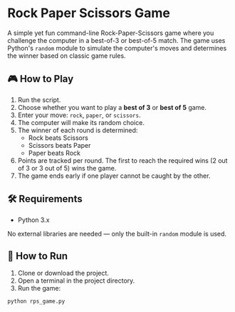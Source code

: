 # Rock Paper Scissors Game

A simple yet fun command-line Rock-Paper-Scissors game where you challenge the computer in a best-of-3 or best-of-5 match. The game uses Python's `random` module to simulate the computer's moves and determines the winner based on classic game rules.

## 🎮 How to Play

1. Run the script.
2. Choose whether you want to play a **best of 3** or **best of 5** game.
3. Enter your move: `rock`, `paper`, or `scissors`.
4. The computer will make its random choice.
5. The winner of each round is determined:
   - Rock beats Scissors
   - Scissors beats Paper
   - Paper beats Rock
6. Points are tracked per round. The first to reach the required wins (2 out of 3 or 3 out of 5) wins the game.
7. The game ends early if one player cannot be caught by the other.

## 🛠️ Requirements

- Python 3.x

No external libraries are needed — only the built-in `random` module is used.

## 🚀 How to Run

1. Clone or download the project.
2. Open a terminal in the project directory.
3. Run the game:

```bash
python rps_game.py

